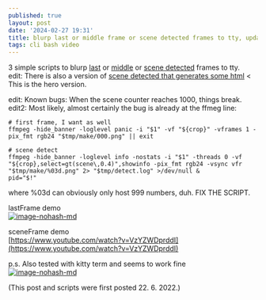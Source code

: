 ```yaml
---
published: true
layout: post
date: '2024-02-27 19:31'
title: blurp last or middle frame or scene detected frames to tty, update 3
tags: cli bash video 
---
```

3 simple scripts to blurp [last](https://raw.githubusercontent.com/brontosaurusrex/singularity/master/bin/lastFrame) or [middle](https://raw.githubusercontent.com/brontosaurusrex/singularity/master/bin/middleFrame) or [scene detected](https://raw.githubusercontent.com/brontosaurusrex/singularity/master/bin/sceneFrame) frames to tty.    
edit: There is also a version of [scene detected that generates some html](https://raw.githubusercontent.com/brontosaurusrex/singularity/master/bin/sceneFrameMitHtml) < This is the hero version.

edit: Known bugs: When the scene counter reaches 1000, things break. edit2: Most likely, almost certainly the bug is already at the ffmeg line:

    # first frame, I want as well
    ffmpeg -hide_banner -loglevel panic -i "$1" -vf "${crop}" -vframes 1 -pix_fmt rgb24 "$tmp/make/000.png" || exit
    
    # scene detect
    ffmpeg -hide_banner -loglevel info -nostats -i "$1" -threads 0 -vf "${crop},select=gt(scene\,0.4)",showinfo -pix_fmt rgb24 -vsync vfr "$tmp/make/%03d.png" 2> "$tmp/detect.log" >/dev/null &    
    pid="$!"

where %03d can obviously only host 999 numbers, duh. FIX THE SCRIPT.

lastFrame demo    
[![image-nohash-md](https://i.imgur.com/xTUyJTYl.png)](https://i.imgur.com/xTUyJTY.png)

sceneFrame demo  
[https://www.youtube.com/watch?v=VzYZWDprddI](https://www.youtube.com/watch?v=VzYZWDprddI)

p.s. Also tested with kitty term and seems to work fine  
[![image-nohash-md](https://i.imgur.com/MgIyOG0l.png)](https://i.imgur.com/MgIyOG0.png)

(This post and scripts were first posted 22. 6. 2022.)
